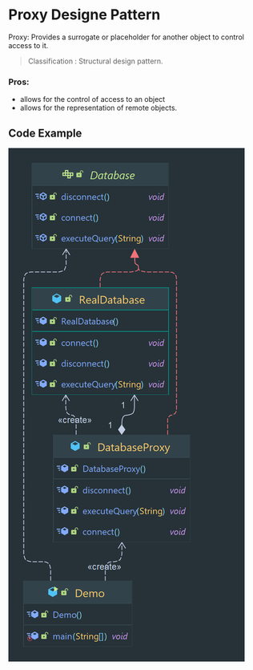 # Proxy Designe Pattern

Proxy: Provides a surrogate or placeholder for another object to control access to it.

> Classification : Structural design pattern.

### Pros:

* allows for the control of access to an object
* allows for the representation of remote objects.

## Code Example

![Proxy](../../../images/proxy.png)